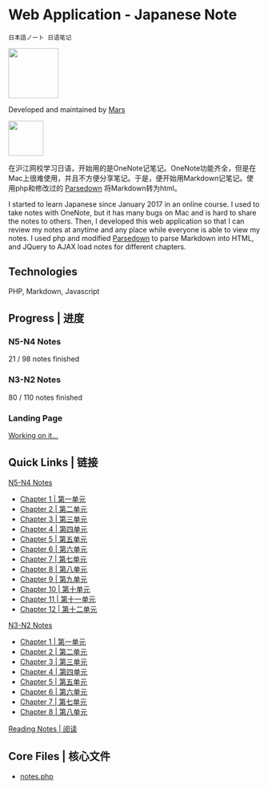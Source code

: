 # Web Application - Japanese Note
    日本語ノート 日语笔记

<img src="http://marstanjx.com/img/in-progress.svg" width="100">

Developed and maintained by [Mars](http://marstanjx.com)

<img src="http://marstanjx.com/img/logo/logo.svg" width="70">

在沪江网校学习日语，开始用的是OneNote记笔记。OneNote功能齐全，但是在Mac上很难使用，并且不方便分享笔记。于是，便开始用Markdown记笔记。使用php和修改过的 [Parsedown](http://parsedown.org) 将Markdown转为html。

I started to learn Japanese since January 2017 in an online course. I used to take notes with OneNote, but it has many bugs on Mac and is hard to share the notes to others. Then, I developed this web application so that I can review my notes at anytime and any place while everyone is able to view my notes. I used php and modified [Parsedown](http://parsedown.org) to parse Markdown into HTML, and JQuery to AJAX load notes for different chapters.

## Technologies
PHP, Markdown, Javascript

## Progress | 进度
### N5-N4 Notes
21 / 98 notes finished

### N3-N2 Notes
80 / 110 notes finished

### Landing Page
[Working on it...](http://notes.marstanjx.com/landing.html)

## Quick Links | 链接
[N5-N4 Notes](http://notes.marstanjx.com/n5/)
- [Chapter 1 | 第一单元](http://notes.marstanjx.com/n5/chapter/1)
- [Chapter 2 | 第二单元](http://notes.marstanjx.com/n5/chapter/2)
- [Chapter 3 | 第三单元](http://notes.marstanjx.com/n5/chapter/3)
- [Chapter 4 | 第四单元](http://notes.marstanjx.com/n5/chapter/4)
- [Chapter 5 | 第五单元](http://notes.marstanjx.com/n5/chapter/5)
- [Chapter 6 | 第六单元](http://notes.marstanjx.com/n5/chapter/6)
- [Chapter 7 | 第七单元](http://notes.marstanjx.com/n5/chapter/7)
- [Chapter 8 | 第八单元](http://notes.marstanjx.com/n5/chapter/8)
- [Chapter 9 | 第九单元](http://notes.marstanjx.com/n5/chapter/9)
- [Chapter 10 | 第十单元](http://notes.marstanjx.com/n5/chapter/10)
- [Chapter 11 | 第十一单元](http://notes.marstanjx.com/n5/chapter/11)
- [Chapter 12 | 第十二单元](http://notes.marstanjx.com/n5/chapter/12)


[N3-N2 Notes](http://notes.marstanjx.com/n3/)
- [Chapter 1 | 第一单元](http://notes.marstanjx.com/n3/chapter/1)
- [Chapter 2 | 第二单元](http://notes.marstanjx.com/n3/chapter/2)
- [Chapter 3 | 第三单元](http://notes.marstanjx.com/n3/chapter/3)
- [Chapter 4 | 第四单元](http://notes.marstanjx.com/n3/chapter/4)
- [Chapter 5 | 第五单元](http://notes.marstanjx.com/n3/chapter/5)
- [Chapter 6 | 第六单元](http://notes.marstanjx.com/n3/chapter/6)
- [Chapter 7 | 第七单元](http://notes.marstanjx.com/n3/chapter/7)
- [Chapter 8 | 第八单元](http://notes.marstanjx.com/n3/chapter/8)

[Reading Notes | 阅读](http://notes.marstanjx.com/reading/)

## Core Files | 核心文件
- [notes.php](https://github.com/TANJX/WebApp-JapaneseNote/blob/master/notes.php)
